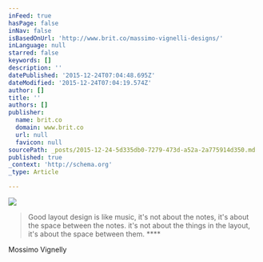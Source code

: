 ```yaml
---
inFeed: true
hasPage: false
inNav: false
isBasedOnUrl: 'http://www.brit.co/massimo-vignelli-designs/'
inLanguage: null
starred: false
keywords: []
description: ''
datePublished: '2015-12-24T07:04:48.695Z'
dateModified: '2015-12-24T07:04:19.574Z'
author: []
title: ''
authors: []
publisher:
  name: brit.co
  domain: www.brit.co
  url: null
  favicon: null
sourcePath: _posts/2015-12-24-5d335db0-7279-473d-a52a-2a775914d350.md
published: true
_context: 'http://schema.org'
_type: Article

---
```

![](http://pixel.brit.co/wp-content/uploads/2014/05/VignelliMain.jpg)

> Good layout design is like music, it's not about the notes, it's about the space between the notes.  it's not about the things in the layout, it's about the space between them. ****

Mossimo Vignelly